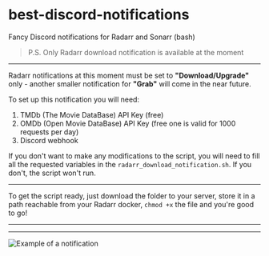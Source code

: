 # best-discord-notifications
Fancy Discord notifications for Radarr and Sonarr (bash)
> P.S. Only Radarr download notification is available at the moment

------------

Radarr notifications at this moment must be set to **"Download/Upgrade"** only - another smaller notification for **"Grab"** will come in the near future.

To set up this notification you will need:
1. TMDb (The Movie DataBase) API Key (free)
2. OMDb (Open Movie DataBase) API Key (free one is valid for 1000 requests per day)
3. Discord webhook

If you don't want to make any modifications to the script, you will need to fill all the requested variables in the `radarr_download_notification.sh`. If you don't, the script won't run.

------------

To get the script ready, just download the folder to your server, store it in a path reachable from your Radarr docker, `chmod +x` the file and you're good to go!

------------

------------

![Example of a notification](https://i.imgur.com/i9IJCir.png "Example of a notification")

